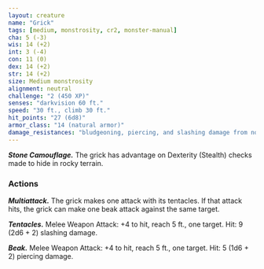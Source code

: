 ```yaml
---
layout: creature
name: "Grick"
tags: [medium, monstrosity, cr2, monster-manual]
cha: 5 (-3)
wis: 14 (+2)
int: 3 (-4)
con: 11 (0)
dex: 14 (+2)
str: 14 (+2)
size: Medium monstrosity
alignment: neutral
challenge: "2 (450 XP)"
senses: "darkvision 60 ft."
speed: "30 ft., climb 30 ft."
hit_points: "27 (6d8)"
armor_class: "14 (natural armor)"
damage_resistances: "bludgeoning, piercing, and slashing damage from nonmagical weapons"
---
```


***Stone Camouflage.*** The grick has advantage on Dexterity (Stealth) checks made to hide in rocky terrain.

### Actions

***Multiattack.*** The grick makes one attack with its tentacles. If that attack hits, the grick can make one beak attack against the same target.

***Tentacles.*** Melee Weapon Attack: +4 to hit, reach 5 ft., one target. Hit: 9 (2d6 + 2) slashing damage.

***Beak.*** Melee Weapon Attack: +4 to hit, reach 5 ft., one target. Hit: 5 (1d6 + 2) piercing damage.